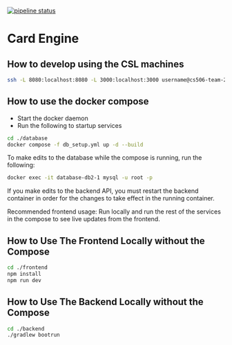 [![pipeline status](https://git.doit.wisc.edu/cdis/cs/courses/cs506/sp2024/team/mondaywednesdaylecture/T_25/card-engine/badges/main/pipeline.svg)](https://git.doit.wisc.edu/cdis/cs/courses/cs506/sp2024/team/mondaywednesdaylecture/T_25/card-engine/-/commits/main)

# Card Engine

## How to develop using the CSL machines

```bash
ssh -L 8080:localhost:8080 -L 3000:localhost:3000 username@cs506-team-25.cs.wisc.edu
```

## How to use the docker compose

* Start the docker daemon
* Run the following to startup services

```bash
cd ./database
docker compose -f db_setup.yml up -d --build
```

To make edits to the database while the compose is running, run the following:

```bash
docker exec -it database-db2-1 mysql -u root -p
```

If you make edits to the backend API, you must restart the backend container in order for the changes to take effect in the running container.

Recommended frontend usage: Run locally and run the rest of the services in the compose to see live updates from the frontend.

## How to Use The Frontend Locally without the Compose

```bash
cd ./frontend
npm install
npm run dev
```

## How to Use The Backend Locally without the Compose

```bash
cd ./backend
./gradlew bootrun
```

